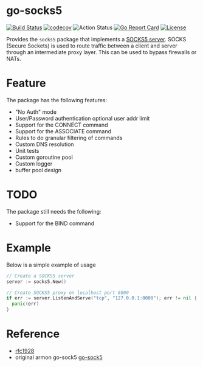 go-socks5 
=========

[![Build Status](https://travis-ci.org/thinkgos/go-socks5.svg?branch=master)](https://travis-ci.org/thinkgos/go-socks5)
[![codecov](https://codecov.io/gh/thinkgos/go-socks5/branch/master/graph/badge.svg)](https://codecov.io/gh/thinkgos/go-socks5)
![Action Status](https://github.com/thinkgos/go-socks5/workflows/Go/badge.svg)
[![Go Report Card](https://goreportcard.com/badge/github.com/thinkgos/go-socks5)](https://goreportcard.com/report/github.com/thinkgos/go-socks5)
[![License](https://img.shields.io/github/license/thinkgos/go-socks5)](https://github.com/thinkgos/go-socks5/raw/master/LICENSE)

Provides the `socks5` package that implements a [SOCKS5 server](http://en.wikipedia.org/wiki/SOCKS).
SOCKS (Secure Sockets) is used to route traffic between a client and server through
an intermediate proxy layer. This can be used to bypass firewalls or NATs.

Feature
=======

The package has the following features:
* "No Auth" mode
* User/Password authentication optional user addr limit
* Support for the CONNECT command
* Support for the ASSOCIATE command
* Rules to do granular filtering of commands
* Custom DNS resolution
* Unit tests
* Custom goroutine pool
* Custom logger
* buffer pool design

TODO
====

The package still needs the following:
* Support for the BIND command

Example
=======

Below is a simple example of usage

```go
// Create a SOCKS5 server
server := socks5.New()

// Create SOCKS5 proxy on localhost port 8000
if err := server.ListenAndServe("tcp", "127.0.0.1:8000"); err != nil {
  panic(err)
}
```

# Reference
- [rfc1928](https://www.ietf.org/rfc/rfc1928.txt) 
- original armon go-sock5 [go-sock5](https://github.com/armon/go-socks5)  